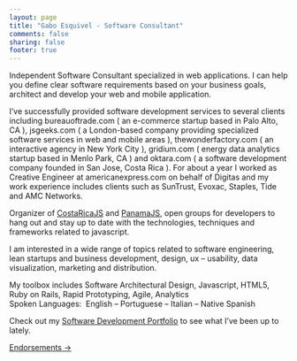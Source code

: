 ```yaml
---
layout: page
title: "Gabo Esquivel - Software Consultant"
comments: false
sharing: false
footer: true
---
```




Independent Software Consultant specialized in web applications. I can help you define clear software requirements based on your business goals, architect and develop your web and mobile application.

I&#8217;ve successfully provided software development services to several clients including bureauoftrade.com ( an e-commerce startup based in Palo Alto, CA ), jsgeeks.com ( a London-based company providing specialized software services in web and mobile areas ), thewonderfactory.com ( an interactive agency in New York City ), gridium.com ( energy data analytics startup based in Menlo Park, CA ) and oktara.com ( a software development company founded in San Jose, Costa Rica ). For about a year I worked as Creative Engineer at americanexpress.com on behalf of Digitas and my work experience includes clients such as SunTrust, Evoxac, Staples, Tide and AMC Networks.

Organizer of <a title="Javascript Meetup Group in Costa Rica" href="http://costaricajs.org" target="_blank">CostaRicaJS</a> and <a title="Javascript Meetup Group in Panama City" href="http://meetup.com/panamajs" target="_blank">PanamaJS</a>, open groups for developers to hang out and stay up to date with the technologies, techniques and frameworks related to javascript.

I am interested in a wide range of topics related to software engineering, lean startups and business development, design, ux &#8211; usability, data visualization, marketing and distribution.

My toolbox includes Software Architectural Design, Javascript, HTML5, Ruby on Rails, Rapid Prototyping, Agile, Analytics   
Spoken Languages:  English – Portuguese – Italian – Native Spanish   


Check out my <a class="no_text_decoration" title="Javascript Developer Portfolio" href="/work">Software Development Portfolio</a> to see what I&#8217;ve been up to lately.

<a class="no_text_decoration" title="Software Engineer Endorsements" href="/software-developer-endorsements/">Endorsements →</a>
